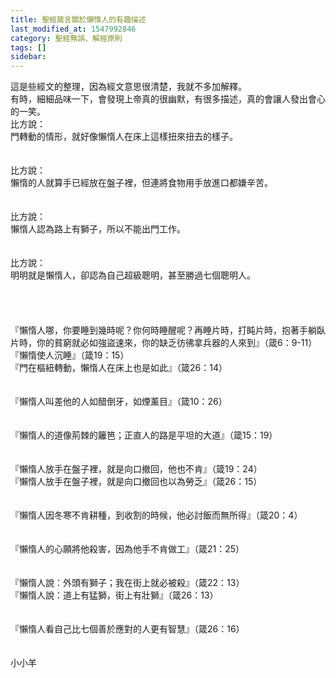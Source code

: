 ```yaml
---
title: 聖經箴言關於懶惰人的有趣描述
last_modified_at: 1547992846
category: 聖經無誤、解經原則
tags: []
sidebar: 
---
```


<p>這是些經文的整理，因為經文意思很清楚，我就不多加解釋。<br/>有時，細細品味一下，會發現上帝真的很幽默，有很多描述，真的會讓人發出會心的一笑。<br/><!--more-->比方說：<br/>門轉動的情形，就好像懶惰人在床上這樣扭來扭去的樣子。<br/><br/><br/>比方說：<br/>懶惰的人就算手已經放在盤子裡，但連將食物用手放進口都嫌辛苦。<br/><br/><br/>比方說：<br/>懶惰人認為路上有獅子，所以不能出門工作。<br/><br/><br/>比方說：<br/>明明就是懶惰人，卻認為自己超級聰明，甚至勝過七個聰明人。<br/><br/><br/><br/><br/>『懶惰人哪，你要睡到幾時呢？你何時睡醒呢？再睡片時，打盹片時，抱著手躺臥片時，你的貧窮就必如強盜速來，你的缺乏彷彿拿兵器的人來到』（箴6：9-11）<br/>『懶惰使人沉睡』（箴19：15）<br/>『門在樞紐轉動，懶惰人在床上也是如此』（箴26：14）<br/><br/><br/>『懶惰人叫差他的人如醋倒牙，如煙薰目』（箴10：26）<br/><br/><br/>『懶惰人的道像荊棘的籬笆；正直人的路是平坦的大道』（箴15：19）<br/><br/><br/>『懶惰人放手在盤子裡，就是向口撤回，他也不肯』（箴19：24）<br/>『懶惰人放手在盤子裡，就是向口撤回也以為勞乏』（箴26：15）<br/><br/><br/>『懶惰人因冬寒不肯耕種，到收割的時候，他必討飯而無所得』（箴20：4）<br/><br/><br/>『懶惰人的心願將他殺害，因為他手不肯做工』（箴21：25）<br/><br/><br/>『懶惰人說：外頭有獅子；我在街上就必被殺』（箴22：13）<br/>『懶惰人說：道上有猛獅，街上有壯獅』（箴26：13）<br/><br/><br/>『懶惰人看自己比七個善於應對的人更有智慧』（箴26：16）<br/><br/><br/>小小羊
</p>